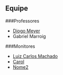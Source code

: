 
## Equipe

###Professores

- <a href='ma&#105;lto&#58;&#100;io&#37;6&#55;&#37;&#54;&#70;&#37;40&#105;b&#37;2Eus&#112;&#46;b&#114;'>Diogo Meyer</a>
- Gabriel Marroig

###Monitores

- <a href='mailto:lc.machado.oliveira@gmail.com'>Luiz Carlos Machado</a>
- <A HREF="mailto:">Carol</A>
- <a href='mailto:'>Nome2</a>

